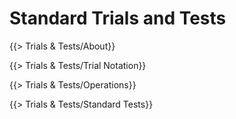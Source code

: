 # Standard Trials and Tests

{{> Trials & Tests/About}}

{{> Trials & Tests/Trial Notation}}

{{> Trials & Tests/Operations}}

{{> Trials & Tests/Standard Tests}}